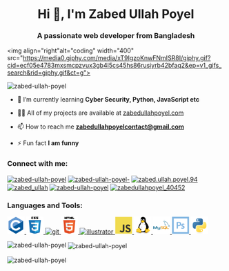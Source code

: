<h1 align="center">Hi 👋, I'm Zabed Ullah Poyel</h1>
<h3 align="center">A passionate web developer from Bangladesh</h3>

<img align="right"alt="coding" width="400" src="https://media0.giphy.com/media/xT9IgzoKnwFNmISR8I/giphy.gif?cid=ecf05e4783mxsmcpzvux3gb4l5cs45hs86rusiyrb42bfaq2&ep=v1_gifs_search&rid=giphy.gif&ct=g">

<p align="left"> <img src="https://komarev.com/ghpvc/?username=zabed-ullah-poyel&label=Profile%20views&color=0e75b6&style=flat" alt="zabed-ullah-poyel" /> </p>

- 🌱 I’m currently learning **Cyber Security, Python, JavaScript etc**

- 👨‍💻 All of my projects are available at [zabedullahpoyel.com](zabedullahpoyel.com)

- 📫 How to reach me **zabedullahpoyelcontact@gmail.com**

- ⚡ Fun fact **I am funny**

<h3 align="left">Connect with me:</h3>
<p align="left">
<a href="https://twitter.com/zabed-ullah-poyel" target="blank"><img align="center" src="https://raw.githubusercontent.com/rahuldkjain/github-profile-readme-generator/master/src/images/icons/Social/twitter.svg" alt="zabed-ullah-poyel" height="30" width="40" /></a>
<a href="https://linkedin.com/in/zabed-ullah-poyel-" target="blank"><img align="center" src="https://raw.githubusercontent.com/rahuldkjain/github-profile-readme-generator/master/src/images/icons/Social/linked-in-alt.svg" alt="zabed-ullah-poyel-" height="30" width="40" /></a>
<a href="https://fb.com/zabed.ullah.poyel.94" target="blank"><img align="center" src="https://raw.githubusercontent.com/rahuldkjain/github-profile-readme-generator/master/src/images/icons/Social/facebook.svg" alt="zabed.ullah.poyel.94" height="30" width="40" /></a>
<a href="https://instagram.com/zabed_ullah" target="blank"><img align="center" src="https://raw.githubusercontent.com/rahuldkjain/github-profile-readme-generator/master/src/images/icons/Social/instagram.svg" alt="zabed_ullah" height="30" width="40" /></a>
<a href="https://www.youtube.com/c/zabed-ullah-poyel" target="blank"><img align="center" src="https://raw.githubusercontent.com/rahuldkjain/github-profile-readme-generator/master/src/images/icons/Social/youtube.svg" alt="zabed-ullah-poyel" height="30" width="40" /></a>
<a href="https://discord.gg/zabedullahpoyel_40452" target="blank"><img align="center" src="https://raw.githubusercontent.com/rahuldkjain/github-profile-readme-generator/master/src/images/icons/Social/discord.svg" alt="zabedullahpoyel_40452" height="30" width="40" /></a>
</p>

<h3 align="left">Languages and Tools:</h3>
<p align="left"> <a href="https://www.cprogramming.com/" target="_blank" rel="noreferrer"> <img src="https://raw.githubusercontent.com/devicons/devicon/master/icons/c/c-original.svg" alt="c" width="40" height="40"/> </a> <a href="https://www.w3schools.com/css/" target="_blank" rel="noreferrer"> <img src="https://raw.githubusercontent.com/devicons/devicon/master/icons/css3/css3-original-wordmark.svg" alt="css3" width="40" height="40"/> </a> <a href="https://git-scm.com/" target="_blank" rel="noreferrer"> <img src="https://www.vectorlogo.zone/logos/git-scm/git-scm-icon.svg" alt="git" width="40" height="40"/> </a> <a href="https://www.w3.org/html/" target="_blank" rel="noreferrer"> <img src="https://raw.githubusercontent.com/devicons/devicon/master/icons/html5/html5-original-wordmark.svg" alt="html5" width="40" height="40"/> </a> <a href="https://www.adobe.com/in/products/illustrator.html" target="_blank" rel="noreferrer"> <img src="https://www.vectorlogo.zone/logos/adobe_illustrator/adobe_illustrator-icon.svg" alt="illustrator" width="40" height="40"/> </a> <a href="https://developer.mozilla.org/en-US/docs/Web/JavaScript" target="_blank" rel="noreferrer"> <img src="https://raw.githubusercontent.com/devicons/devicon/master/icons/javascript/javascript-original.svg" alt="javascript" width="40" height="40"/> </a> <a href="https://www.linux.org/" target="_blank" rel="noreferrer"> <img src="https://raw.githubusercontent.com/devicons/devicon/master/icons/linux/linux-original.svg" alt="linux" width="40" height="40"/> </a> <a href="https://www.mysql.com/" target="_blank" rel="noreferrer"> <img src="https://raw.githubusercontent.com/devicons/devicon/master/icons/mysql/mysql-original-wordmark.svg" alt="mysql" width="40" height="40"/> </a> <a href="https://www.photoshop.com/en" target="_blank" rel="noreferrer"> <img src="https://raw.githubusercontent.com/devicons/devicon/master/icons/photoshop/photoshop-line.svg" alt="photoshop" width="40" height="40"/> </a> <a href="https://www.python.org" target="_blank" rel="noreferrer"> <img src="https://raw.githubusercontent.com/devicons/devicon/master/icons/python/python-original.svg" alt="python" width="40" height="40"/> </a> </p>

<p><img align="left" src="https://github-readme-stats.vercel.app/api/top-langs?username=zabed-ullah-poyel&show_icons=true&locale=en&layout=compact" alt="zabed-ullah-poyel" /></p>

<p>&nbsp;<img align="center" src="https://github-readme-stats.vercel.app/api?username=zabed-ullah-poyel&show_icons=true&locale=en" alt="zabed-ullah-poyel" /></p>

<p><img align="center" src="https://github-readme-streak-stats.herokuapp.com/?user=zabed-ullah-poyel&" alt="zabed-ullah-poyel" /></p>
